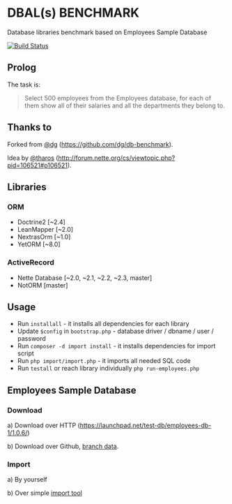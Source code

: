 # DBAL(s) BENCHMARK

Database libraries benchmark based on Employees Sample Database

[![Build Status](https://travis-ci.org/f3l1x/dbals-benchmark.svg)](https://travis-ci.org/f3l1x/dbals-benchmark)

## Prolog

The task is:
> Select 500 employees from the Employees database, for each of them show all of their salaries and all the departments they belong to.

## Thanks to

Forked from [@dg](https://github.com/dg) (https://github.com/dg/db-benchmark).

Idea by [@tharos](https://github.com/dg/db) (http://forum.nette.org/cs/viewtopic.php?pid=106521#p106521).

## Libraries

### ORM

- Doctrine2 [~2.4]
- LeanMapper [~2.0]
- NextrasOrm [~1.0]
- YetORM [~8.0]

### ActiveRecord

- Nette Database [~2.0, ~2.1, ~2.2, ~2.3, master]
- NotORM [master]

## Usage

- Run `installall` - it installs all dependencies for each library
- Update `$config` in `bootstrap.php` - database driver / dbname / user / password
- Run `composer -d import install` - it installs dependencies for import script
- Run `php import/import.php` - it imports all needed SQL code
- Run `testall` or reach library individually `php run-employees.php`

## Employees Sample Database

### Download

a) Download over HTTP (https://launchpad.net/test-db/employees-db-1/1.0.6/)

b) Download over Github, [branch data](https://github.com/f3l1x/dbals-benchmark/tree/data).

### Import

a) By yourself

b) Over simple [import tool](https://github.com/f3l1x/dbals-benchmark/tree/import)

